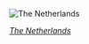 
![The Netherlands](https://www.gstatic.com/prettyearth/assets/full/1326.jpg)

*[The Netherlands](https://www.google.com/maps/@51.911648,4.206583,17z/data=!3m1!1e3)*
